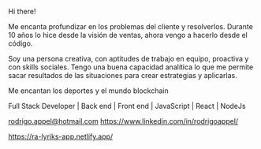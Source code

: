 Hi there!

Me encanta profundizar en los problemas del cliente y resolverlos. Durante 10 años lo hice desde la visión de ventas, ahora vengo a hacerlo desde el código.

Soy una persona creativa, con aptitudes de trabajo en equipo, proactiva y con skills sociales. Tengo una buena capacidad analítica lo que me permite sacar resultados de las situaciones para crear estrategias y aplicarlas.


Me encantan los deportes y el mundo blockchain

Full Stack Developer | Back end | Front end | JavaScript | React | NodeJs  

rodrigo.appel@hotmail.com
https://www.linkedin.com/in/rodrigoappel/

https://ra-lyriks-app.netlify.app/
